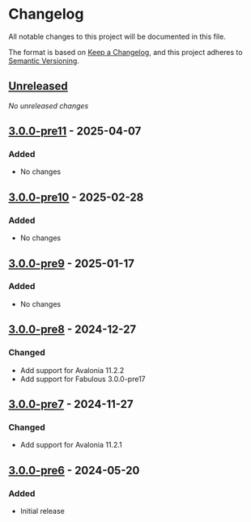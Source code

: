 # Changelog

All notable changes to this project will be documented in this file.

The format is based on [Keep a Changelog](https://keepachangelog.com/en/1.0.0/),
and this project adheres to [Semantic Versioning](https://semver.org/spec/v2.0.0.html).

## [Unreleased]
_No unreleased changes_

## [3.0.0-pre11] - 2025-04-07
### Added
- No changes

## [3.0.0-pre10] - 2025-02-28
### Added
- No changes

## [3.0.0-pre9] - 2025-01-17
### Added
- No changes

## [3.0.0-pre8] - 2024-12-27
### Changed
- Add support for Avalonia 11.2.2
- Add support for Fabulous 3.0.0-pre17

## [3.0.0-pre7] - 2024-11-27
### Changed
- Add support for Avalonia 11.2.1

## [3.0.0-pre6] - 2024-05-20
### Added
- Initial release

[unreleased]: https://github.com/fabulous-dev/Fabulous.Avalonia.Diagnostics/compare/3.0.0-pre11...HEAD
[3.0.0-pre11]: https://github.com/fabulous-dev/Fabulous.Avalonia.Diagnostics/releases/tag/3.0.0-pre11
[3.0.0-pre10]: https://github.com/fabulous-dev/Fabulous.Avalonia.Diagnostics/releases/tag/3.0.0-pre10
[3.0.0-pre9]: https://github.com/fabulous-dev/Fabulous.Avalonia.Diagnostics/releases/tag/3.0.0-pre9
[3.0.0-pre8]: https://github.com/fabulous-dev/Fabulous.Avalonia.Diagnostics/releases/tag/3.0.0-pre8
[3.0.0-pre7]: https://github.com/fabulous-dev/Fabulous.Avalonia.Diagnostics/releases/tag/3.0.0-pre7
[3.0.0-pre6]: https://github.com/fabulous-dev/Fabulous.Avalonia.Diagnostics/releases/tag/3.0.0-pre6
